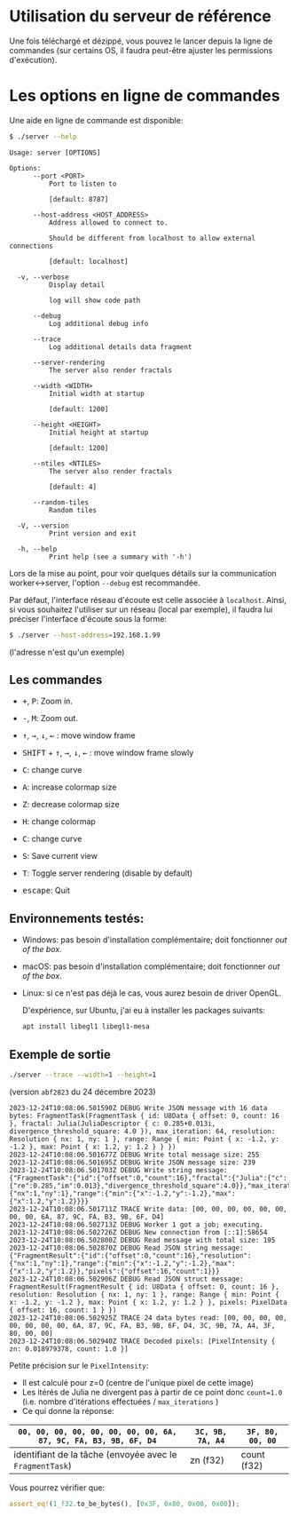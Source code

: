 # Utilisation du serveur de référence

Une fois téléchargé et dézippé, vous pouvez le lancer depuis la ligne de commandes (sur certains OS, il faudra peut-être
ajuster les permissions d'exécution).

# Les options en ligne de commandes

Une aide en ligne de commande est disponible:

```bash
$ ./server --help
```

```
Usage: server [OPTIONS]

Options:
      --port <PORT>
          Port to listen to
          
          [default: 8787]

      --host-address <HOST_ADDRESS>
          Address allowed to connect to.
          
          Should be different from localhost to allow external connections
          
          [default: localhost]

  -v, --verbose
          Display detail
          
          log will show code path

      --debug
          Log additional debug info

      --trace
          Log additional details data fragment

      --server-rendering
          The server also render fractals

      --width <WIDTH>
          Initial width at startup
          
          [default: 1200]

      --height <HEIGHT>
          Initial height at startup
          
          [default: 1200]

      --ntiles <NTILES>
          The server also render fractals
          
          [default: 4]

      --random-tiles
          Random tiles

  -V, --version
          Print version and exit

  -h, --help
          Print help (see a summary with '-h')
```

Lors de la mise au point, pour voir quelques détails sur la communication worker<->server, l'option `--debug` est
recommandée.

Par défaut, l'interface réseau d'écoute est celle associée à `localhost`. Ainsi, si vous souhaitez l'utiliser sur un
réseau (local par exemple), il faudra lui préciser l'interface d'écoute sous la forme:

```bash
$ ./server --host-address=192.168.1.99
```

(l'adresse n'est qu'un exemple)

## Les commandes

- <kbd>+</kbd>, <kbd>P</kbd>: Zoom in.

- <kbd>-</kbd>, <kbd>M</kbd>: Zoom out.

- <kbd>↑</kbd>, <kbd>→</kbd>, <kbd>↓</kbd>, <kbd>←</kbd> : move window frame

- <kbd>SHIFT</kbd> + <kbd>↑</kbd>, <kbd>→</kbd>, <kbd>↓</kbd>, <kbd>←</kbd> : move window frame slowly

- <kbd>C</kbd>: change curve

- <kbd>A</kbd>: increase colormap size

- <kbd>Z</kbd>: decrease colormap size

- <kbd>H</kbd>: change colormap

- <kbd>C</kbd>: change curve

- <kbd>S</kbd>: Save current view

- <kbd>T</kbd>: Toggle server rendering (disable by default)

- <kbd>escape</kbd>: Quit

## Environnements testés:

* Windows: pas besoin d'installation complémentaire; doit fonctionner *out of the box*.

* macOS: pas besoin d'installation complémentaire; doit fonctionner *out of the box*.

* Linux: si ce n'est pas déjà le cas, vous aurez besoin de driver OpenGL.

  D'expérience, sur Ubuntu, j'ai eu à installer les packages suivants:

  ```bash
  apt install libegl1 libegl1-mesa
  ```   

## Exemple de sortie

```bash
./server --trace --width=1 --height=1 
```
(version `abf2823` du 24 décembre 2023)

```
2023-12-24T10:08:06.501590Z DEBUG Write JSON message with 16 data bytes: FragmentTask(FragmentTask { id: U8Data { offset: 0, count: 16 }, fractal: Julia(JuliaDescriptor { c: 0.285+0.013i, divergence_threshold_square: 4.0 }), max_iteration: 64, resolution: Resolution { nx: 1, ny: 1 }, range: Range { min: Point { x: -1.2, y: -1.2 }, max: Point { x: 1.2, y: 1.2 } } })
2023-12-24T10:08:06.501677Z DEBUG Write total message size: 255
2023-12-24T10:08:06.501695Z DEBUG Write JSON message size: 239
2023-12-24T10:08:06.501703Z DEBUG Write string message: {"FragmentTask":{"id":{"offset":0,"count":16},"fractal":{"Julia":{"c":{"re":0.285,"im":0.013},"divergence_threshold_square":4.0}},"max_iteration":64,"resolution":{"nx":1,"ny":1},"range":{"min":{"x":-1.2,"y":-1.2},"max":{"x":1.2,"y":1.2}}}}
2023-12-24T10:08:06.501711Z TRACE Write data: [00, 00, 00, 00, 00, 00, 00, 00, 6A, 87, 9C, FA, B3, 9B, 6F, D4]
2023-12-24T10:08:06.502713Z DEBUG Worker 1 got a job; executing.
2023-12-24T10:08:06.502726Z DEBUG New connection from [::1]:58654
2023-12-24T10:08:06.502800Z DEBUG Read message with total size: 195
2023-12-24T10:08:06.502870Z DEBUG Read JSON string message: {"FragmentResult":{"id":{"offset":0,"count":16},"resolution":{"nx":1,"ny":1},"range":{"min":{"x":-1.2,"y":-1.2},"max":{"x":1.2,"y":1.2}},"pixels":{"offset":16,"count":1}}}
2023-12-24T10:08:06.502906Z DEBUG Read JSON struct message: FragmentResult(FragmentResult { id: U8Data { offset: 0, count: 16 }, resolution: Resolution { nx: 1, ny: 1 }, range: Range { min: Point { x: -1.2, y: -1.2 }, max: Point { x: 1.2, y: 1.2 } }, pixels: PixelData { offset: 16, count: 1 } })
2023-12-24T10:08:06.502925Z TRACE 24 data bytes read: [00, 00, 00, 00, 00, 00, 00, 00, 6A, 87, 9C, FA, B3, 9B, 6F, D4, 3C, 9B, 7A, A4, 3F, 80, 00, 00]
2023-12-24T10:08:06.502940Z TRACE Decoded pixels: [PixelIntensity { zn: 0.018979378, count: 1.0 }]
```

Petite précision sur le `PixelIntensity`:

* Il est calculé pour z=0 (centre de l'unique pixel de cette image)
* Les itérés de Julia ne divergent pas à partir de ce point donc `count=1.0` (i.e. nombre d'itérations
  effectuées / `max_iterations` )
* Ce qui donne la réponse:

| `00, 00, 00, 00, 00, 00, 00, 00, 6A, 87, 9C, FA, B3, 9B, 6F, D4` | `3C, 9B, 7A, A4` | `3F, 80, 00, 00` |
|------------------------------------------------------------------|------------------|------------------|
| identifiant de la tâche (envoyée avec le `FragmentTask`)         | zn (f32)         | count (f32)      |

Vous pourrez vérifier que:

```rust
assert_eq!(1_f32.to_be_bytes(), [0x3F, 0x80, 0x00, 0x00]);
```